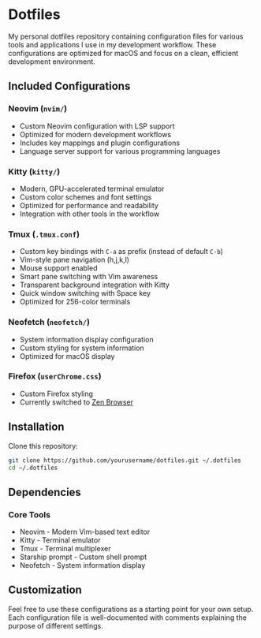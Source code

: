 # Dotfiles

My personal dotfiles repository containing configuration files for various tools and applications I use in my development workflow. These configurations are optimized for macOS and focus on a clean, efficient development environment.

## Included Configurations

### Neovim (`nvim/`)
- Custom Neovim configuration with LSP support
- Optimized for modern development workflows
- Includes key mappings and plugin configurations
- Language server support for various programming languages

### Kitty (`kitty/`)
- Modern, GPU-accelerated terminal emulator
- Custom color schemes and font settings
- Optimized for performance and readability
- Integration with other tools in the workflow

### Tmux (`.tmux.conf`)
- Custom key bindings with `C-a` as prefix (instead of default `C-b`)
- Vim-style pane navigation (h,j,k,l)
- Mouse support enabled
- Smart pane switching with Vim awareness
- Transparent background integration with Kitty
- Quick window switching with Space key
- Optimized for 256-color terminals

### Neofetch (`neofetch/`)
- System information display configuration
- Custom styling for system information
- Optimized for macOS display

### Firefox (`userChrome.css`)
- Custom Firefox styling
- Currently switched to [Zen Browser](https://zen-browser.app/) 

## Installation

Clone this repository:
```bash
git clone https://github.com/yourusername/dotfiles.git ~/.dotfiles
cd ~/.dotfiles
```

## Dependencies

### Core Tools
- Neovim - Modern Vim-based text editor
- Kitty - Terminal emulator
- Tmux - Terminal multiplexer
- Starship prompt - Custom shell prompt
- Neofetch - System information display

## Customization

Feel free to use these configurations as a starting point for your own setup. Each configuration file is well-documented with comments explaining the purpose of different settings.



